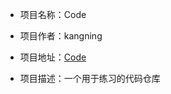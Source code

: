 - 项目名称：Code
  
- 项目作者：kangning

- 项目地址：[Code](https://github.com/123kangning/Code)

- 项目描述：一个用于练习的代码仓库
